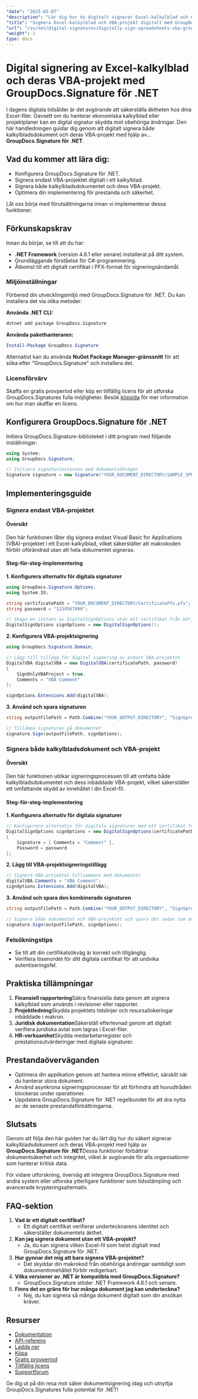 ```yaml
---
"date": "2025-05-07"
"description": "Lär dig hur du digitalt signerar Excel-kalkylblad och deras VBA-projekt med GroupDocs.Signature för .NET. Skydda dina dokument från obehöriga ändringar."
"title": "Signera Excel-kalkylblad och VBA-projekt digitalt med GroupDocs.Signature för .NET"
"url": "/sv/net/digital-signatures/digitally-sign-spreadsheets-vba-groupdocs-net/"
"weight": 1
type: docs
---
```

# Digital signering av Excel-kalkylblad och deras VBA-projekt med GroupDocs.Signature för .NET

I dagens digitala tidsålder är det avgörande att säkerställa äktheten hos dina Excel-filer. Oavsett om du hanterar ekonomiska kalkylblad eller projektplaner kan en digital signatur skydda mot obehöriga ändringar. Den här handledningen guidar dig genom att digitalt signera både kalkylbladsdokument och deras VBA-projekt med hjälp av... **GroupDocs.Signature för .NET**.

## Vad du kommer att lära dig:
- Konfigurera GroupDocs.Signature för .NET.
- Signera endast VBA-projektet digitalt i ett kalkylblad.
- Signera både kalkylbladsdokumentet och dess VBA-projekt.
- Optimera din implementering för prestanda och säkerhet.

Låt oss börja med förutsättningarna innan vi implementerar dessa funktioner.

## Förkunskapskrav
Innan du börjar, se till att du har:
- **.NET Framework** (version 4.6.1 eller senare) installerat på ditt system.
- Grundläggande förståelse för C#-programmering.
- Åtkomst till ett digitalt certifikat i PFX-format för signeringsändamål.

### Miljöinställningar
Förbered din utvecklingsmiljö med GroupDocs.Signature för .NET. Du kan installera det via olika metoder:

**Använda .NET CLI:**
```bash
dotnet add package GroupDocs.Signature
```

**Använda pakethanteraren:**
```powershell
Install-Package GroupDocs.Signature
```

Alternativt kan du använda **NuGet Package Manager-gränssnitt** för att söka efter "GroupDocs.Signature" och installera det.

### Licensförvärv
Skaffa en gratis provperiod eller köp en tillfällig licens för att utforska GroupDocs.Signatures fulla möjligheter. Besök [köpsida](https://purchase.groupdocs.com/buy) för mer information om hur man skaffar en licens.

## Konfigurera GroupDocs.Signature för .NET
Initiera GroupDocs.Signature-biblioteket i ditt program med följande inställningar:

```csharp
using System;
using GroupDocs.Signature;

// Initiera signaturinstansen med dokumentsökvägen
Signature signature = new Signature("YOUR_DOCUMENT_DIRECTORY/SAMPLE_SPREADSHEET_MACRO_SUPPORT.xlsx");
```

## Implementeringsguide

### Signera endast VBA-projektet

#### Översikt
Den här funktionen låter dig signera endast Visual Basic for Applications (VBA)-projektet i ett Excel-kalkylblad, vilket säkerställer att makrokoden förblir oförändrad utan att hela dokumentet signeras.

#### Steg-för-steg-implementering
**1. Konfigurera alternativ för digitala signaturer**

```csharp
using GroupDocs.Signature.Options;
using System.IO;

string certificatePath = "YOUR_DOCUMENT_DIRECTORY/CertificatePfx.pfx";
string password = "1234567890";

// Skapa en instans av DigitalSignOptions utan ett certifikat från början.
DigitalSignOptions signOptions = new DigitalSignOptions();
```

**2. Konfigurera VBA-projektsignering**

```csharp
using GroupDocs.Signature.Domain;

// Lägg till tillägg för digital signering av endast VBA-projektet
DigitalVBA digitalVBA = new DigitalVBA(certificatePath, password)
{
    SignOnlyVBAProject = true,
    Comments = "VBA Comment"
};

signOptions.Extensions.Add(digitalVBA);
```

**3. Använd och spara signaturen**

```csharp
string outputFilePath = Path.Combine("YOUR_OUTPUT_DIRECTORY", "SignSpreadsheetsVBAProject", "OnlyVBAProject.xlsm");

// Tillämpa signaturen på dokumentet
signature.Sign(outputFilePath, signOptions);
```

### Signera både kalkylbladsdokument och VBA-projekt

#### Översikt
Den här funktionen utökar signeringsprocessen till att omfatta både kalkylbladsdokumentet och dess inbäddade VBA-projekt, vilket säkerställer ett omfattande skydd av innehållet i din Excel-fil.

#### Steg-för-steg-implementering
**1. Konfigurera alternativ för digitala signaturer**

```csharp
// Konfigurera alternativ för digitala signaturer med ett certifikat för fullständig dokumentsignering.
DigitalSignOptions signOptions = new DigitalSignOptions(certificatePath)
{
    Signature = { Comments = "Comment" },
    Password = password
};
```

**2. Lägg till VBA-projektsigneringstillägg**

```csharp
// Signera VBA-projektet tillsammans med dokumentet
digitalVBA.Comments = "VBA Comment";
signOptions.Extensions.Add(digitalVBA);
```

**3. Använd och spara den kombinerade signaturen**

```csharp
string outputFilePath = Path.Combine("YOUR_OUTPUT_DIRECTORY", "SignSpreadsheetsVBAProject", "DocumentAndVBAProject.xlsm");

// Signera både dokumentet och VBA-projektet och spara det sedan som outputFilePath.
signature.Sign(outputFilePath, signOptions);
```

### Felsökningstips
- Se till att din certifikatsökväg är korrekt och tillgänglig.
- Verifiera lösenordet för ditt digitala certifikat för att undvika autentiseringsfel.

## Praktiska tillämpningar
1. **Finansiell rapportering**Säkra finansiella data genom att signera kalkylblad som används i revisioner eller rapporter.
2. **Projektledning**Skydda projektets tidslinjer och resursallokeringar inbäddade i makron.
3. **Juridisk dokumentation**Säkerställ efterlevnad genom att digitalt verifiera juridiska avtal som lagras i Excel-filer.
4. **HR-verksamhet**Skydda medarbetarregister och prestationsutvärderingar med digitala signaturer.

## Prestandaöverväganden
- Optimera din applikation genom att hantera minne effektivt, särskilt när du hanterar stora dokument.
- Använd asynkrona signeringsprocesser för att förhindra att huvudtråden blockeras under operationer.
- Uppdatera GroupDocs.Signature för .NET regelbundet för att dra nytta av de senaste prestandaförbättringarna.

## Slutsats
Genom att följa den här guiden har du lärt dig hur du säkert signerar kalkylbladsdokument och deras VBA-projekt med hjälp av **GroupDocs.Signature för .NET**Dessa funktioner förbättrar dokumentsäkerhet och integritet, vilket är avgörande för alla organisationer som hanterar kritisk data.

För vidare utforskning, överväg att integrera GroupDocs.Signature med andra system eller utforska ytterligare funktioner som tidsstämpling och avancerade krypteringsalternativ.

## FAQ-sektion
1. **Vad är ett digitalt certifikat?**
   - Ett digitalt certifikat verifierar undertecknarens identitet och säkerställer dokumentets äkthet.
2. **Kan jag signera dokument utan ett VBA-projekt?**
   - Ja, du kan signera vilken Excel-fil som helst digitalt med GroupDocs.Signature för .NET.
3. **Hur gynnar det mig att bara signera VBA-projektet?**
   - Det skyddar din makrokod från obehöriga ändringar samtidigt som dokumentinnehållet förblir redigerbart.
4. **Vilka versioner av .NET är kompatibla med GroupDocs.Signature?**
   - GroupDocs.Signature stöder .NET Framework 4.6.1 och senare.
5. **Finns det en gräns för hur många dokument jag kan underteckna?**
   - Nej, du kan signera så många dokument digitalt som din ansökan kräver.

## Resurser
- [Dokumentation](https://docs.groupdocs.com/signature/net/)
- [API-referens](https://reference.groupdocs.com/signature/net/)
- [Ladda ner](https://releases.groupdocs.com/signature/net/)
- [Köpa](https://purchase.groupdocs.com/buy)
- [Gratis provperiod](https://releases.groupdocs.com/signature/net/)
- [Tillfällig licens](https://purchase.groupdocs.com/temporary-license/)
- [Supportforum](https://forum.groupdocs.com/c/signature/) 

Ge dig ut på din resa mot säker dokumentsignering idag och utnyttja GroupDocs.Signatures fulla potential för .NET!